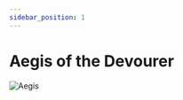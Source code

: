 ```yaml
---
sidebar_position: 1
---
```


# Aegis of the Devourer

![Aegis](https://vwiki.valorserver.com/api/item/picture/aegis%20of%20the%20devourer)
